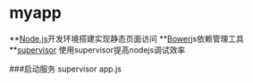 # myapp


**[Node.js](https://nodejs.org/)开发环境搭建实现静态页面访问
**[Bower](https://bower.io/)js依赖管理工具
**[supervisor](http://www.cnblogs.com/pigtail/archive/2013/01/08/2851056.html) 使用supervisor提高nodejs调试效率

###启动服务 supervisor app.js
